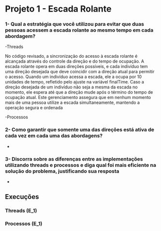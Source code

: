 # Projeto 1 - Escada Rolante 

### 1- Qual a estratégia que você utilizou para evitar que duas pessoas acessem a escada rolante ao mesmo tempo em cada abordagem?

-Threads

No código revisado, a sincronização do acesso à escada rolante é alcançada através do controle da direção e do tempo de ocupação. A escada rolante opera em duas direções possíveis, e cada indivíduo tem uma direção desejada que deve coincidir com a direção atual para permitir o acesso. Quando um indivíduo acessa a escada, ele a ocupa por 10 unidades de tempo, refletido pelo ajuste na variável finalTime. Caso a direção desejada de um indivíduo não seja a mesma da escada no momento, ele espera até que a direção mude após o término do tempo de ocupação atual. Este gerenciamento assegura que em nenhum momento mais de uma pessoa utilize a escada simultaneamente, mantendo a operação segura e ordenada

-Processos

### 2- Como garantir que somente uma das direções está ativa de cada vez em cada uma das abordagens?

-

### 3- Discorra sobre as diferenças entre as implementações utilizando threads e processos e diga qual foi mais eficiente na solução do problema, justificando sua resposta

-


## Execuções 
### Threads (E_1)

### Processos (E_1)



